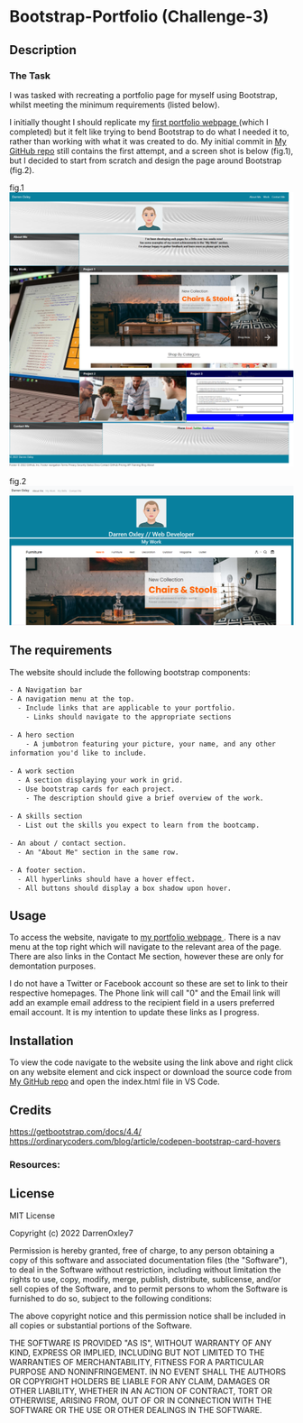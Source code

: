 # Bootstrap-Portfolio (Challenge-3)

## Description

### The Task

I was tasked with recreating a portfolio page for myself using Bootstrap, whilst meeting the minimum requirements (listed below).

I initially thought I should replicate my [first portfolio webpage ](https://darrenoxley7.github.io/challenge-2/) (which I completed) but it felt like trying to bend Bootstrap to do what I needed it to, rather than working with what it was created to do. My initial commit in [My GitHub repo](https://github.com/DarrenOxley7/Bootstrap-Portfolio.git) still contains the first attempt, and a screen shot is below (fig.1), but I decided to start from scratch and design the page around Bootstrap (fig.2).

fig.1
![First attempt](css/images/portfolio-first-attempt.png)

fig.2
![Final design](css/images/portfolio-second-attempt.png)


## The requirements

The website should include the following bootstrap components:

    - A Navigation bar
    - A navigation menu at the top.
      - Include links that are applicable to your portfolio.
        - Links should navigate to the appropriate sections 

    - A hero section
        - A jumbotron featuring your picture, your name, and any other information you'd like to include.

    - A work section
      - A section displaying your work in grid. 
      - Use bootstrap cards for each project.
        - The description should give a brief overview of the work.

    - A skills section
      - List out the skills you expect to learn from the bootcamp.

    - An about / contact section.
      - An "About Me" section in the same row.
    
    - A footer section.
      - All hyperlinks should have a hover effect.
      - All buttons should display a box shadow upon hover.

## Usage

To access the website, navigate to [my portfolio webpage ](https://darrenoxley7.github.io/Bootstrap-Portfolio/). There is a nav menu at the top right which will navigate to the relevant area of the page. There are also links in the Contact Me section, however these are only for demontation purposes. 

I do not have a Twitter or Facebook account so these are set to link to their respective homepages. The Phone link will call "0" and the Email link will add an example email address to the recipient field in a users preferred email account. It is my intention to update these links as I progress.

## Installation

To view the code navigate to the website using the link above and right click on any website element and cick inspect or download the source code from [My GitHub repo](https://github.com/DarrenOxley7/Bootstrap-Portfolio.git) and open the index.html file in VS Code.

## Credits
https://getbootstrap.com/docs/4.4/
https://ordinarycoders.com/blog/article/codepen-bootstrap-card-hovers

### Resources:

## License

MIT License

Copyright (c) 2022 DarrenOxley7

Permission is hereby granted, free of charge, to any person obtaining a copy
of this software and associated documentation files (the "Software"), to deal
in the Software without restriction, including without limitation the rights
to use, copy, modify, merge, publish, distribute, sublicense, and/or sell
copies of the Software, and to permit persons to whom the Software is
furnished to do so, subject to the following conditions:

The above copyright notice and this permission notice shall be included in all
copies or substantial portions of the Software.

THE SOFTWARE IS PROVIDED "AS IS", WITHOUT WARRANTY OF ANY KIND, EXPRESS OR
IMPLIED, INCLUDING BUT NOT LIMITED TO THE WARRANTIES OF MERCHANTABILITY,
FITNESS FOR A PARTICULAR PURPOSE AND NONINFRINGEMENT. IN NO EVENT SHALL THE
AUTHORS OR COPYRIGHT HOLDERS BE LIABLE FOR ANY CLAIM, DAMAGES OR OTHER
LIABILITY, WHETHER IN AN ACTION OF CONTRACT, TORT OR OTHERWISE, ARISING FROM,
OUT OF OR IN CONNECTION WITH THE SOFTWARE OR THE USE OR OTHER DEALINGS IN THE
SOFTWARE.

